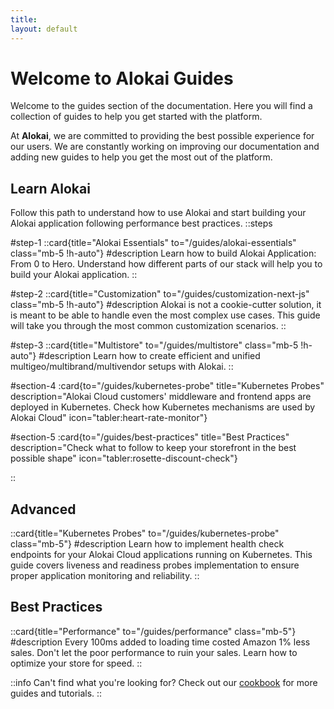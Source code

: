 ```yaml
---
title:
layout: default
---
```


# Welcome to Alokai Guides

Welcome to the guides section of the documentation. Here you will find a collection of guides to help you get started with the platform.

At **Alokai**, we are committed to providing the best possible experience for our users. We are constantly working on improving our documentation and adding new guides to help you get the most out of the platform.



## Learn Alokai

Follow this path to understand how to use Alokai and start building your Alokai application following performance best practices.
::steps

#step-1
::card{title="Alokai Essentials" to="/guides/alokai-essentials" class="mb-5 !h-auto"}
#description
Learn how to build Alokai Application: From 0 to Hero. Understand how different parts of our stack will help you to build your Alokai application.
::

#step-2
::card{title="Customization" to="/guides/customization-next-js" class="mb-5 !h-auto"}
#description
Alokai is not a cookie-cutter solution, it is meant to be able to handle even the most complex use cases. This guide will take you through the most common customization scenarios.
::

#step-3
::card{title="Multistore" to="/guides/multistore" class="mb-5 !h-auto"}
#description
Learn how to create efficient and unified multigeo/multibrand/multivendor setups with Alokai.
::

#section-4
:card{to="/guides/kubernetes-probe" title="Kubernetes Probes" description="Alokai Cloud customers' middleware and frontend apps are deployed in Kubernetes. Check how Kubernetes mechanisms are used by Alokai Cloud" icon="tabler:heart-rate-monitor"}

#section-5
:card{to="/guides/best-practices" title="Best Practices" description="Check what to follow to keep your storefront in the best possible shape" icon="tabler:rosette-discount-check"}


::


## Advanced

::card{title="Kubernetes Probes" to="/guides/kubernetes-probe" class="mb-5"}
#description
Learn how to implement health check endpoints for your Alokai Cloud applications running on Kubernetes. This guide covers liveness and readiness probes implementation to ensure proper application monitoring and reliability.
::

## Best Practices

::card{title="Performance" to="/guides/performance" class="mb-5"}
#description
Every 100ms added to loading time costed Amazon 1% less sales. Don't let the poor performance to ruin your sales. Learn how to optimize your store for speed.
::

::info
Can't find what you're looking for? Check out our [cookbook](/cookbook) for more guides and tutorials.
::

